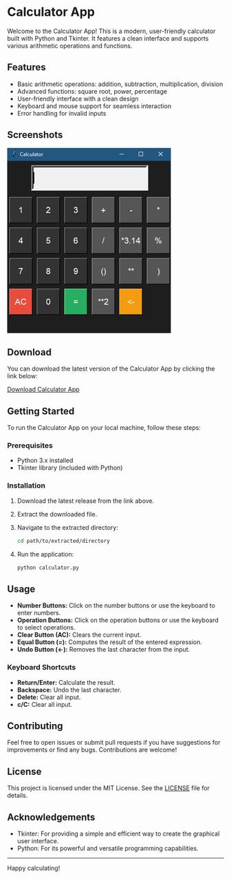 # Calculator App

Welcome to the Calculator App! This is a modern, user-friendly calculator built with Python and Tkinter. It features a clean interface and supports various arithmetic operations and functions.

## Features

- Basic arithmetic operations: addition, subtraction, multiplication, division
- Advanced functions: square root, power, percentage
- User-friendly interface with a clean design
- Keyboard and mouse support for seamless interaction
- Error handling for invalid inputs

## Screenshots

![Calculator Screenshot](screenshot.png)

## Download

You can download the latest version of the Calculator App by clicking the link below:

[Download Calculator App](https://github.com/Ahmed4Shawky/calculator-app/releases/download/v1.0/calculator-app.zip)

## Getting Started

To run the Calculator App on your local machine, follow these steps:

### Prerequisites

- Python 3.x installed
- Tkinter library (included with Python)

### Installation

1. Download the latest release from the link above.
2. Extract the downloaded file.
3. Navigate to the extracted directory:

    ```bash
    cd path/to/extracted/directory
    ```

4. Run the application:

    ```bash
    python calculator.py
    ```

## Usage

- **Number Buttons:** Click on the number buttons or use the keyboard to enter numbers.
- **Operation Buttons:** Click on the operation buttons or use the keyboard to select operations.
- **Clear Button (AC):** Clears the current input.
- **Equal Button (=):** Computes the result of the entered expression.
- **Undo Button (<-):** Removes the last character from the input.

### Keyboard Shortcuts

- **Return/Enter:** Calculate the result.
- **Backspace:** Undo the last character.
- **Delete:** Clear all input.
- **c/C:** Clear all input.

## Contributing

Feel free to open issues or submit pull requests if you have suggestions for improvements or find any bugs. Contributions are welcome!

## License

This project is licensed under the MIT License. See the [LICENSE](LICENSE) file for details.

## Acknowledgements

- Tkinter: For providing a simple and efficient way to create the graphical user interface.
- Python: For its powerful and versatile programming capabilities.

---

Happy calculating!
